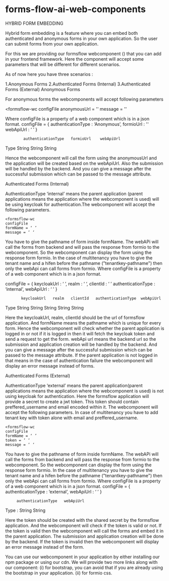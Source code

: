 # forms-flow-ai-web-components
HYBRID FORM EMBEDDING

Hybrid form embedding is a feature where you can embed both authenticated and anonymous forms in your own application. So the user can submit forms from your own application. 

For this we are providing our formsflow webcomponent (<formsflow-wc></formsflow-wc>) that you can add in your frontend framework. Here the component will accept some parameters that will be different for different scenarios.

 As of now here you have three scenarios :

1.Anonymous Forms
2.Authenticated Forms (Internal)
3.Authenticated Forms (External)
Anonymous Forms

For anonymous forms the webcomponents will accept following parameters

<formsflow-wc
	configFile
	anonymousUrl = ''
	message = ''
>
</formsflow-wc>

Where configFile is a property of a web component which  is in a json format.
configFile =	 {
	authenticationType : ‘Anonymous’,
	formioUrl : ''
    webApiUrl : ‘ ’
}


            authenticationType   formioUrl    webApiUrl
Type        String               String       String
 
Hence the webcomponent will call the form using the anonymousUrl and the application will be created based on the webApiUrl. Also the submission will be handled by the backend. And you can give a message after the successful submission which can be passed to the message attribute.

Authenticated Forms (Internal)

AuthenticationType ‘internal’ means the parent application (parent applications means the application where the webcomponent is used) will be using keycloak for authentication.The webcomponent will accept the following parameters. 

	<formsflow-wc
	configFile
	formName = ‘ ’
	message = ‘ ‘
>
</formsflow-wc>
You have to give the pathname of form inside formName. The webAPi will call the forms from backend and will pass the response from formio to the webcomponent. So the webcomponent can display the form using the response form formio. In the case of multitenancy you have to give the tenant name and a hifen before the pathname ("tenantkey-pathname") then only the webApi can call forms from formio. Where configFile is a property of a web component which  is in a json format.

configFile =	 {
	keycloakUrl :  ‘ ’,
	realm : ‘ ‘,
	clientId : ‘ ’
	authenticationType : ‘internal’,
	webApiUrl : ‘ ’
}

           keycloakUrl   realm   clientId   authenticationType  webApiUrl
Type       String        String  String     String              String
 
Here the keycloakUrl, realm, clientId should be the url of formsflow application. And formName means the pathname which is unique for every form. Hence the webcomponent will check whether the parent application is logged in or not if it is logged in then it will fetch the keycloak token and send a request to get the form. webApi url means the backend url so the submission and application creation will be handled by the backend. And you can give a message after the successful submission which can be passed to the message attribute. If the parent application is not logged in that means in the case of authentication failure the webcomponent will display an error message instead of forms.

Authenticated Forms (External)

AuthenticationType ‘external’ means the parent application(parent applications means the application where the webcomponent is used) is not using keycloak for authentication. Here the formsflow application will provide a secret to create a jwt token. This token should contain preffered_username and email encoded within it. The webcomponent will accept the following parameters. In case of multitenancy you have to add tenant key with token alone with email and preffered_username.

	<formsflow-wc
	configFile
	formName = ‘ ’
	token = ‘ ‘
	message = ‘ ‘
>
</formsflow-wc>

You have to give the pathname of form inside formName. The webAPi will call the forms from backend and will pass the response from formio to the webcomponent. So the webcomponent can display the form using the response form formio. In the case of multitenancy you have to give the tenant name and a hifen before the pathname ("tenantkey-pathname") then only the webApi can call forms from formio. Where configFile is a property of a web component which  is in a json format.
configFile =	 {
	authenticationType : ‘external’,
	webApiUrl : ‘ ’
}



         authenticationType   webApiUrl 
Type :   String               String



Here the token should be created with the shared secret by the formsflow application. And the webcomponent will check if the token is valid or not. If the token is valid then the webcomponent will call the forms and embed it in the parent application. The submission and application creation will be done by the backend. If the token is invalid then the webcomponent will display an error message instead of the form.


You can use our webcomponent in your application by either installing our npm package or using our cdn. We will provide two more links along with our component: (i) for bootstrap, you can avoid that if you are already using the bootstrap in your application. (ii) for formio css.







